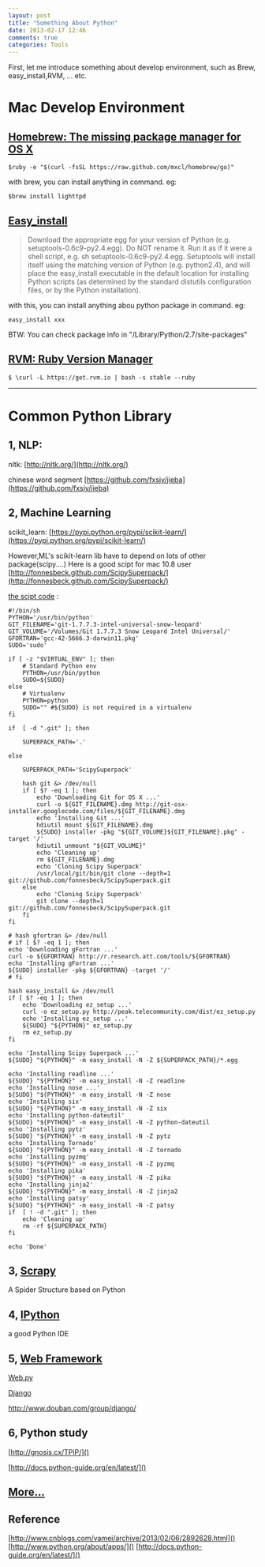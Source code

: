 ```yaml
---
layout: post
title: "Something About Python"
date: 2013-02-17 12:46
comments: true
categories: Tools
---
```


First, let me introduce something about develop environment, such as Brew, easy_install,RVM, ... etc. 



Mac Develop Environment
======


[Homebrew: The missing package manager for OS X](http://mxcl.github.com/homebrew/)
------------

```
$ruby -e "$(curl -fsSL https://raw.github.com/mxcl/homebrew/go)"
```

with brew, you can install anything in command. eg:

```
$brew install lighttpd
```


[Easy_install](http://pypi.python.org/pypi/setuptools/)
----------
> Download the appropriate egg for your version of Python (e.g. setuptools-0.6c9-py2.4.egg). Do NOT rename it.
> Run it as if it were a shell script, e.g. sh setuptools-0.6c9-py2.4.egg. 
> Setuptools will install itself using the matching version of Python (e.g. python2.4), and will place the easy_install executable in the default location for installing Python scripts (as determined by the standard distutils configuration files, or by the Python installation).
> 

with this, you can install anything abou python package in command. eg:

```
easy_install xxx
```

BTW: 
You can check package info in "/Library/Python/2.7/site-packages"

[RVM: Ruby Version Manager](https://rvm.io/)
---------
```
$ \curl -L https://get.rvm.io | bash -s stable --ruby
```




------------------------------








Common Python Library
=====




1, NLP:
------
nltk:  [http://nltk.org/](http://nltk.org/)

chinese word segment [https://github.com/fxsjy/jieba](https://github.com/fxsjy/jieba)


2, Machine Learning
----------
scikit_learn: [https://pypi.python.org/pypi/scikit-learn/](https://pypi.python.org/pypi/scikit-learn/)

However,ML's scikit-learn lib have to depend on lots of other package(scipy....)
Here is a good scipt for mac 10.8 user
[http://fonnesbeck.github.com/ScipySuperpack/](http://fonnesbeck.github.com/ScipySuperpack/)

[the scipt code](https://raw.github.com/fonnesbeck/ScipySuperpack/master/install_superpack.sh) :

```
#!/bin/sh
PYTHON='/usr/bin/python'
GIT_FILENAME='git-1.7.7.3-intel-universal-snow-leopard'
GIT_VOLUME='/Volumes/Git 1.7.7.3 Snow Leopard Intel Universal/'
GFORTRAN='gcc-42-5666.3-darwin11.pkg'
SUDO='sudo'

if [ -z "$VIRTUAL_ENV" ]; then
    # Standard Python env
    PYTHON=/usr/bin/python
    SUDO=${SUDO}
else
    # Virtualenv
    PYTHON=python
    SUDO="" #${SUDO} is not required in a virtualenv
fi

if  [ -d ".git" ]; then
    
    SUPERPACK_PATH='.'
    
else
    
    SUPERPACK_PATH='ScipySuperpack'
    
    hash git &> /dev/null
    if [ $? -eq 1 ]; then
        echo 'Downloading Git for OS X ...'
        curl -o ${GIT_FILENAME}.dmg http://git-osx-installer.googlecode.com/files/${GIT_FILENAME}.dmg
        echo 'Installing Git ...'
        hdiutil mount ${GIT_FILENAME}.dmg
        ${SUDO} installer -pkg "${GIT_VOLUME}${GIT_FILENAME}.pkg" -target '/'
        hdiutil unmount "${GIT_VOLUME}"
        echo 'Cleaning up'
        rm ${GIT_FILENAME}.dmg
        echo 'Cloning Scipy Superpack'
        /usr/local/git/bin/git clone --depth=1 git://github.com/fonnesbeck/ScipySuperpack.git
    else
        echo 'Cloning Scipy Superpack'
        git clone --depth=1 git://github.com/fonnesbeck/ScipySuperpack.git
    fi
fi

# hash gfortran &> /dev/null
# if [ $? -eq 1 ]; then
echo 'Downloading gFortran ...'
curl -o ${GFORTRAN} http://r.research.att.com/tools/${GFORTRAN}
echo 'Installing gFortran ...'
${SUDO} installer -pkg ${GFORTRAN} -target '/'
# fi

hash easy_install &> /dev/null
if [ $? -eq 1 ]; then
    echo 'Downloading ez_setup ...'
    curl -o ez_setup.py http://peak.telecommunity.com/dist/ez_setup.py
    echo 'Installing ez_setup ...'
    ${SUDO} "${PYTHON}" ez_setup.py
    rm ez_setup.py
fi

echo 'Installing Scipy Superpack ...'
${SUDO} "${PYTHON}" -m easy_install -N -Z ${SUPERPACK_PATH}/*.egg

echo 'Installing readline ...'
${SUDO} "${PYTHON}" -m easy_install -N -Z readline
echo 'Installing nose ...'
${SUDO} "${PYTHON}" -m easy_install -N -Z nose
echo 'Installing six'
${SUDO} "${PYTHON}" -m easy_install -N -Z six
echo 'Installing python-dateutil'
${SUDO} "${PYTHON}" -m easy_install -N -Z python-dateutil
echo 'Installing pytz'
${SUDO} "${PYTHON}" -m easy_install -N -Z pytz
echo 'Installing Tornado'
${SUDO} "${PYTHON}" -m easy_install -N -Z tornado
echo 'Installing pyzmq'
${SUDO} "${PYTHON}" -m easy_install -N -Z pyzmq
echo 'Installing pika'
${SUDO} "${PYTHON}" -m easy_install -N -Z pika
echo 'Installing jinja2'
${SUDO} "${PYTHON}" -m easy_install -N -Z jinja2
echo 'Installing patsy'
${SUDO} "${PYTHON}" -m easy_install -N -Z patsy
if  [ ! -d ".git" ]; then
    echo 'Cleaning up'  
    rm -rf ${SUPERPACK_PATH}
fi

echo 'Done'

```


3, [Scrapy](http://scrapy.org/download/)
-------

A Spider Structure based on Python

4, [IPython](http://ipython.org/install.html)
------
a good Python IDE

5, [Web Framework](http://wiki.python.org/moin/WebFrameworks)
-------

[Web.py](http://www.douban.com/group/web.py/)

[Django](http://www.douban.com/group/django/)

http://www.douban.com/group/django/


6, Python study
--------

[http://gnosis.cx/TPiP/]()

[http://docs.python-guide.org/en/latest/]()

[More...](http://www.python.org/about/apps/)
------

Reference
--------

[http://www.cnblogs.com/vamei/archive/2013/02/06/2892628.html]()
[http://www.python.org/about/apps/]()
[http://docs.python-guide.org/en/latest/]()
